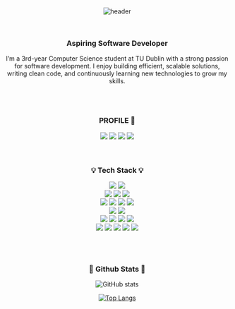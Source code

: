 <div align=center>
<br>
  
![header](https://capsule-render.vercel.app/api?type=blur&color=gradient&height=300&section=header&text=Hi!%20I'm%20Heeyeon%20yoon&fontColor=666666&desc=Computer%20Science%20Student%20@%20TUD&descAlignY=70&descAlign=50&descSize=20)

<br>
<h3 align="center"><b> Aspiring Software Developer </b></h3>

I’m a 3rd-year Computer Science student at TU Dublin with a strong passion for software development. I enjoy building efficient, scalable solutions, writing clean code, and continuously learning new technologies to grow my skills.

<br>
<br>

<h3 align="center"><b> PROFILE 📍 </b></h3>
  <a href="https://personal-portfolio-lilac-zeta.vercel.app/" target="_blank"><img src="https://img.shields.io/badge/website-ff69b4?style=for-the-badge&logo=About.me&logoColor=FFFFFF"/></a>
  <a href="https://github.com/heeyeonyune" target="_blank"><img src="https://img.shields.io/badge/github-000000?style=for-the-badge&logo-bitdefender&logoColor=FFFFFF"/></a>
  <a href="https://www.linkedin.com/in/heeyeon-yoon-47b169264/" target="_blank"><img src="https://img.shields.io/badge/LinkedIn-0A66C2?style=for-the-badge&logo=linkedin&logoColor=FFFFFF"/></a>
    <a href="mailto:heeyeon.yune@gmail.com" target="_blank"><img src="https://img.shields.io/badge/Gmail-EA4335?style=for-the-badge&logo=gmail&logoColor=FFFFFF"/></a>

<br>
<br>
<br>

 <h3 align="center"><b>💡 Tech Stack 💡</b></h3>
  <a href="" target="_blank"><img src="https://img.shields.io/badge/Java-ED8B00?style=for-the-badge&logo=openjdk&logoColor=white"/></a>
  <a href="" target="_blank"><img src="https://img.shields.io/badge/C-00599C?style=for-the-badge&logo=c&logoColor=white"/></a>
  <br>
  <a href="" target="_blank"><img src="https://img.shields.io/badge/python-3776AB?style=for-the-badge&logo=python&logoColor=FFFFFF"/></a>
  <a href="" target="_blank"><img src="https://img.shields.io/badge/JavaScript-F7DF1E?style=for-the-badge&logo=javascript&logoColor=black"/></a>
  <a href="" target="_blank"><img src="https://img.shields.io/badge/Node.js-43853D?style=for-the-badge&logo=node.js&logoColor=white"/></a>
  <br>
  <a href="" target="_blank"><img src="https://img.shields.io/badge/HTML5-E34F26?style=for-the-badge&logo=html5&logoColor=white"/></a>
  <a href="" target="_blank"><img src="https://img.shields.io/badge/CSS3-1572B6?style=for-the-badge&logo=css3&logoColor=white"/></a>
  <a href="" target="_blank"><img src="https://img.shields.io/badge/Go-00ADD8?style=for-the-badge&logo=go&logoColor=white"/></a>
  <a href="" target="_blank"><img src="https://img.shields.io/badge/GitHub-100000?style=for-the-badge&logo=github&logoColor=white"/></a>
  <br>
  <a href="" target="_blank"><img src="https://img.shields.io/badge/PHP-777BB4?style=for-the-badge&logo=php&logoColor=white"/></a>
  <a href="" target="_blank"><img src="https://img.shields.io/badge/Swift-FA7343?style=for-the-badge&logo=swift&logoColor=white"/></a>
  <br>
  <a href="" target="_blank"><img src="https://img.shields.io/badge/mac%20os-000000?style=for-the-badge&logo=apple&logoColor=white"/></a> 
  <a href="" target="_blank"><img src="https://img.shields.io/badge/Windows-0078D6?style=for-the-badge&logo=windows&logoColor=white"/></a> 
  <a href="" target="_blank"><img src="https://img.shields.io/badge/linux-FCC624?style=for-the-badge&logo=linux&logoColor=FFFFFF"/></a> 
  <a href="" target="_blank"><img src="https://img.shields.io/badge/MySQL-4479A1?style=for-the-badge&logo=MySQL&logoColor=FFFFFF"/></a> 
  <br>
  <a href="" target="_blank"><img src="https://img.shields.io/badge/PostgreSQL-316192?style=for-the-badge&logo=postgresql&logoColor=white"/></a> 
  <a href="" target="_blank"><img src="https://img.shields.io/badge/Xcode-007ACC?style=for-the-badge&logo=Xcode&logoColor=white"/></a> 
  <a href="" target="_blank"><img src="https://img.shields.io/badge/PyCharm-000000.svg?&style=for-the-badge&logo=PyCharm&logoColor=white"/></a> 
  <a href="" target="_blank"><img src="https://img.shields.io/badge/Tableau-E97627?style=for-the-badge&logo=Tableau&logoColor=white"/></a> 
  <a href="" target="_blank"><img src="https://img.shields.io/badge/Vercel-000000?style=for-the-badge&logo=vercel&logoColor=white"/></a> 
<br>
<br>
<br>
<br>

<div align="center">
 <h3><b> 🎄 Github Stats 🎄 </b></h3>
</div>

![GitHub stats](https://github-readme-stats.vercel.app/api?username=heeyeonyune)

[![Top Langs](https://github-readme-stats.vercel.app/api/top-langs/?username=heeyeonyune&layout=compact)](https://github.com/anuraghazra/github-readme-stats)

<!--
**heeyeonyune/heeyeonyune** is a ✨ _special_ ✨ repository because its `README.md` (this file) appears on your GitHub profile.

Here are some ideas to get you started:

- 🔭 I’m currently working on ...
- 🌱 I’m currently learning ...
- 👯 I’m looking to collaborate on ...
- 🤔 I’m looking for help with ...
- 💬 Ask me about ...
- 📫 How to reach me: ...
- 😄 Pronouns: ...
- ⚡ Fun fact: ...
-->
